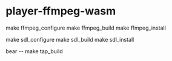 # player-ffmpeg-wasm

make ffmpeg_configure
make ffmpeg_build
make ffmpeg_install

make sdl_configure
make sdl_build
make sdl_install

bear -- make tap_build
